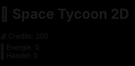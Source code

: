 <!DOCTYPE html>
<html lang="de">
<head>
  <meta charset="UTF-8" />
  <meta name="viewport" content="width=device-width, initial-scale=1, maximum-scale=1, user-scalable=no" />
  <title>Space Station Tycoon 2D</title>
  <style>
    html, body {
      margin: 0;
      padding: 0;
      overflow: hidden;
      touch-action: none;
      background-color: #000;
    }

    #ui {
      position: fixed;
      top: 10px;
      left: 10px;
      background: rgba(0, 0, 0, 0.75);
      padding: 15px;
      border-radius: 10px;
      box-shadow: 0 0 10px #00ffcc;
      z-index: 10;
      color: white;
      font-family: Arial, sans-serif;
      width: 90vw;
      max-width: 300px;
      font-size: 1.2em;
      font-weight: bold;
    }

    canvas {
      display: block;
    }
  </style>
</head>
<body>
  <div id="ui">
    <h1>🚀 Space Tycoon 2D</h1>
    <div>💰 Credits: <span id="credits">200</span></div>
    <div>🔋 Energie: <span id="solar">0</span></div>
    <div>🏪 Handel: <span id="handel">0</span></div>
  </div>

  <script src="https://cdn.jsdelivr.net/npm/three@0.152.2/build/three.min.js"></script>
  <script>
    const scene = new THREE.Scene();
    scene.background = new THREE.Color(0x111111);

    const camera = new THREE.OrthographicCamera(-750, 750, 750, -750, 0.1, 10000);
    camera.position.set(0, 1000, 0);
    camera.lookAt(0, 0, 0);

    const renderer = new THREE.WebGLRenderer({ antialias: true });
    renderer.setSize(window.innerWidth, window.innerHeight);
    document.body.appendChild(renderer.domElement);

    scene.add(new THREE.AmbientLight(0xffffff));

    const platforms = [];
    const totalBuyables = 1500;
    const perPlatform = Math.floor(totalBuyables / 3);

    for (let i = 0; i < 3; i++) {
      const platformGeo = new THREE.PlaneGeometry(1500, 1500);
      const platformMat = new THREE.MeshStandardMaterial({ color: 0x333333 });
      const platform = new THREE.Mesh(platformGeo, platformMat);
      platform.rotation.x = -Math.PI / 2;
      platform.position.set(i * 1600, 0, 0);
      scene.add(platform);
      platforms.push(platform);
    }

    const buyables = [];
    const types = ['solar', 'handel'];

    for (let p = 0; p < platforms.length; p++) {
      for (let i = 0; i < perPlatform; i++) {
        const type = types[Math.floor(Math.random() * types.length)];
        const color = type === 'solar' ? 0xffff00 : 0x00ffcc;
        const circle = new THREE.Mesh(
          new THREE.CircleGeometry(10, 32),
          new THREE.MeshBasicMaterial({ color, transparent: true, opacity: 0.8 })
        );
        circle.rotation.x = -Math.PI / 2;
        circle.position.set(
          platforms[p].position.x + Math.random() * 1400 - 700,
          0.1,
          Math.random() * 1400 - 700
        );
        circle.userData = { type, bought: false };
        scene.add(circle);
        buyables.push(circle);
      }
    }

    const state = { credits: 200, solar: 0, handel: 0 };

    function updateUI() {
      document.getElementById('credits').innerText = Math.floor(state.credits);
      document.getElementById('solar').innerText = state.solar;
      document.getElementById('handel').innerText = state.handel;
    }

    function checkBuys() {
      buyables.forEach((item) => {
        if (!item.userData.bought) {
          const dx = item.position.x;
          const dz = item.position.z;
          if (Math.abs(dx) < 20 && Math.abs(dz) < 20) {
            const cost = item.userData.type === 'solar' ? 100 : 300;
            if (state.credits >= cost) {
              state.credits -= cost;
              state[item.userData.type]++;
              item.userData.bought = true;
              scene.remove(item);
              const audio = new Audio("https://cdn.pixabay.com/download/audio/2022/03/15/audio_6efb4b5c60.mp3?filename=menu-click-110818.mp3");
              audio.volume = 0.3;
              audio.play();
              updateUI();
            }
          }
        }
      });
    }

    setInterval(() => {
      state.credits += state.solar * 100 + state.handel * 150;
      updateUI();
    }, 1000);

    function animate() {
      requestAnimationFrame(animate);
      checkBuys();
      renderer.render(scene, camera);
    }

    animate();
    updateUI();

    window.addEventListener('resize', () => {
      camera.left = -window.innerWidth / 2;
      camera.right = window.innerWidth / 2;
      camera.top = window.innerHeight / 2;
      camera.bottom = -window.innerHeight / 2;
      camera.updateProjectionMatrix();
      renderer.setSize(window.innerWidth, window.innerHeight);
    });
  </script>
</body>
</html>

